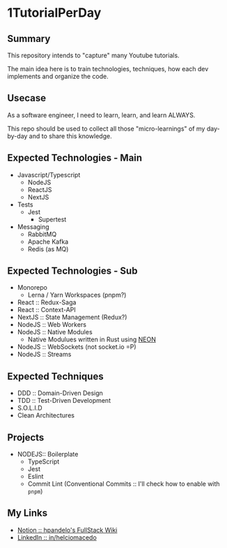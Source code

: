 # 1TutorialPerDay

## Summary

This repository intends to "capture" many Youtube tutorials.

The main idea here is to train technologies, techniques, how each dev implements and organize the code.

## Usecase

As a software engineer, I need to learn, learn, and learn ALWAYS. 

This repo should be used to collect all those "micro-learnings" of my day-by-day and to share this knowledge.

## Expected Technologies - Main

- Javascript/Typescript
  - NodeJS
  - ReactJS
  - NextJS
- Tests
  - Jest
    - Supertest
- Messaging
  - RabbitMQ
  - Apache Kafka
  - Redis (as MQ)

## Expected Technologies - Sub

- Monorepo
  - Lerna / Yarn Workspaces (pnpm?)
- React :: Redux-Saga
- React :: Context-API
- NextJS :: State Management (Redux?)
- NodeJS :: Web Workers
- NodeJS :: Native Modules
  - Native Modulues written in Rust using [NEON](https://neon-bindings.com/)
- NodeJS :: WebSockets (not socket.io =P)
- NodeJS :: Streams
## Expected Techniques

- DDD :: Domain-Driven Design
- TDD :: Test-Driven Development
- S.O.L.I.D
- Clean Architectures

## Projects

  - NODEJS:: Boilerplate
    - TypeScript
    - Jest
    - Eslint
    - Commit Lint (Conventional Commits :: I'll check how to enable with `pnpm`)
## My Links

* [Notion :: hpandelo's FullStack Wiki](https://www.notion.so/hpandelo/Fullstack-Wiki-357948e726e6488d8b26b65085ac6ec0)
* [LinkedIn :: in/helciomacedo](https://www.linkedin.com/in/helciomacedo/)

